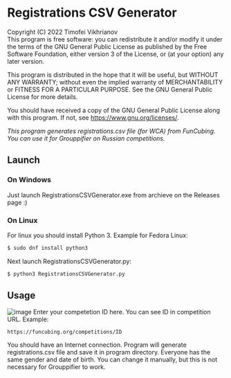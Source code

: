 # Registrations CSV Generator

Copyright (C) 2022  Timofei Vikhrianov  
This program is free software: you can redistribute it and/or modify it under the terms of the GNU General Public License as published by the Free Software Foundation, either version 3 of the License, or (at your option) any later version. 
 
This program is distributed in the hope that it will be useful, but WITHOUT ANY WARRANTY; without even the implied warranty of MERCHANTABILITY or FITNESS FOR A PARTICULAR PURPOSE.  See the GNU General Public License for more details. 
 
You should have received a copy of the GNU General Public License along with this program.  If not, see <https://www.gnu.org/licenses/>. 
 
_This program generates registrations.csv file (for WCA) from FunCubing. You can use it for Grouppifier on Russian competitions._

## Launch
### On Windows
Just launch RegistrationsCSVGenerator.exe from archieve on the Releases page :)

### On Linux
For linux you should install Python 3. Example for Fedora Linux:
```bash
$ sudo dnf install python3
```
Next launch RegistrationsCSVGenerator.py:
```bash
$ python3 RegistrationsCSVGenerator.py
```

## Usage
![image](https://user-images.githubusercontent.com/52562657/186472149-7fa94ae0-d934-47bf-90a5-e22bbe0862df.png)
Enter your competetion ID here. You can see ID in competition URL. Example:
```
https://funcubing.org/competitions/ID
```
You should have an Internet connection. 
Program will generate registrations.csv file and save it in program directory. 
Everyone has the same gender and date of birth. You can change it manually, but this is not necessary for Grouppifier to work.
